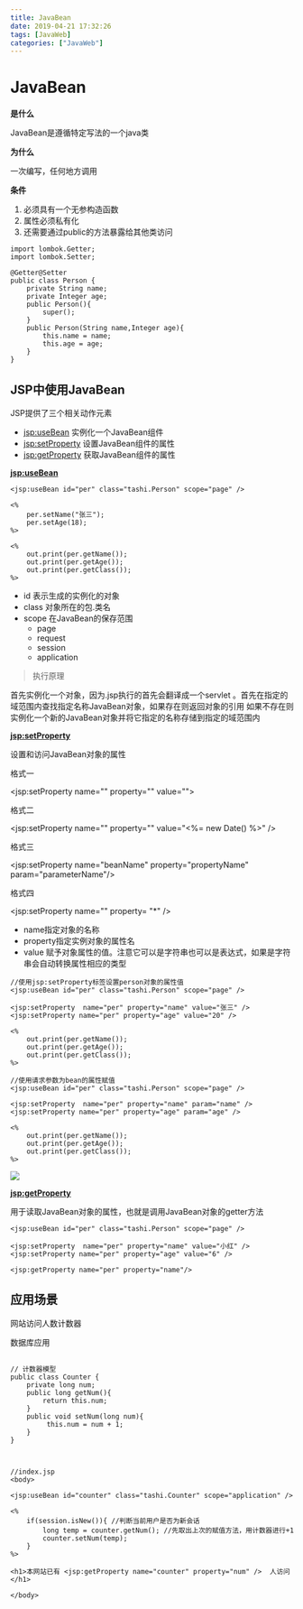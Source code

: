 ```yaml
---
title: JavaBean
date: 2019-04-21 17:32:26
tags: [JavaWeb]
categories: ["JavaWeb"]
---
```

# JavaBean

**是什么**

JavaBean是遵循特定写法的一个java类

**为什么**

一次编写，任何地方调用

**条件**

1. 必须具有一个无参构造函数
2. 属性必须私有化
3. 还需要通过public的方法暴露给其他类访问

```
import lombok.Getter;
import lombok.Setter;

@Getter@Setter
public class Person {
    private String name;
    private Integer age;
    public Person(){
        super();
    }
    public Person(String name,Integer age){
        this.name = name;
        this.age = age;
    }
}
```

## JSP中使用JavaBean

JSP提供了三个相关动作元素

- <jsp:useBean> 实例化一个JavaBean组件
- <jsp:setProperty> 设置JavaBean组件的属性
- <jsp:getProperty> 获取JavaBean组件的属性

**<jsp:useBean>**

```
<jsp:useBean id="per" class="tashi.Person" scope="page" />

<%
    per.setName("张三");
    per.setAge(18);
%>

<%
    out.print(per.getName());
    out.print(per.getAge());
    out.print(per.getClass());
%>
```

- id 表示生成的实例化的对象
- class 对象所在的包.类名
- scope 在JavaBean的保存范围
	- page
	- request
	- session
	- application

> 执行原理

首先实例化一个对象，因为.jsp执行的首先会翻译成一个servlet 。首先在指定的域范围内查找指定名称JavaBean对象，如果存在则返回对象的引用 如果不存在则实例化一个新的JavaBean对象并将它指定的名称存储到指定的域范围内

**<jsp:setProperty>**

设置和访问JavaBean对象的属性

格式一

<jsp:setProperty name="" property="" value="">

格式二

<jsp:setProperty name="" property="" value="<%= new Date() %>" />

格式三

<jsp:setProperty name="beanName" property="propertyName" param="parameterName"/>

格式四

<jsp:setProperty name="" property= "*" />

- name指定对象的名称
- property指定实例对象的属性名
- value 赋予对象属性的值。注意它可以是字符串也可以是表达式，如果是字符串会自动转换属性相应的类型


```
//使用jsp:setProperty标签设置person对象的属性值
<jsp:useBean id="per" class="tashi.Person" scope="page" />

<jsp:setProperty  name="per" property="name" value="张三" />
<jsp:setProperty name="per" property="age" value="20" />

<%
    out.print(per.getName());
    out.print(per.getAge());
    out.print(per.getClass());
%>
```

```
//使用请求参数为bean的属性赋值
<jsp:useBean id="per" class="tashi.Person" scope="page" />

<jsp:setProperty  name="per" property="name" param="name" />
<jsp:setProperty name="per" property="age" param="age" />

<%
    out.print(per.getName());
    out.print(per.getAge());
    out.print(per.getClass());
%>
```

![](javabean/1555840515766.png)

**<jsp:getProperty>**

用于读取JavaBean对象的属性，也就是调用JavaBean对象的getter方法

```
<jsp:useBean id="per" class="tashi.Person" scope="page" />

<jsp:setProperty  name="per" property="name" value="小红" />
<jsp:setProperty name="per" property="age" value="6" />

<jsp:getProperty name="per" property="name"/>
```

## 应用场景

网站访问人数计数器

数据库应用

```

// 计数器模型
public class Counter {
    private long num;
    public long getNum(){
        return this.num;
    }
    public void setNum(long num){
         this.num = num + 1;
    }
}



//index.jsp
<body>

<jsp:useBean id="counter" class="tashi.Counter" scope="application" />

<%
    if(session.isNew()){ //判断当前用户是否为新会话
        long temp = counter.getNum(); //先取出上次的赋值方法，用计数器进行+1
        counter.setNum(temp);
    }
%>

<h1>本网站已有 <jsp:getProperty name="counter" property="num" />  人访问</h1>

</body>
```

